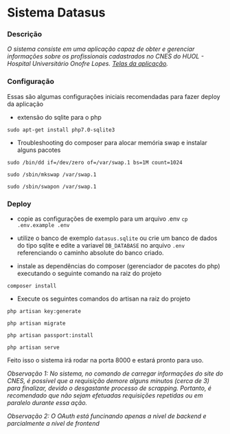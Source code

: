 # Sistema Datasus

### Descrição
*O sistema consiste em uma aplicação capaz de obter e gerenciar informações sobre os profissionais cadastrados no CNES do HUOL - Hospital Universitário Onofre Lopes. [Telas da aplicação](docs/screens/README.md).*


### Configuração 
Essas são algumas configurações iniciais recomendadas para fazer deploy da aplicação

- extensão do sqlite para o php

`sudo apt-get install php7.0-sqlite3`

- Troubleshooting do composer para alocar memória swap e instalar alguns pacotes

`sudo /bin/dd if=/dev/zero of=/var/swap.1 bs=1M count=1024`

`sudo /sbin/mkswap /var/swap.1`

`sudo /sbin/swapon /var/swap.1`

### Deploy

- copie as configurações de exemplo para um arquivo .env
`cp .env.example .env`

- utilize o banco de exemplo `datasus.sqlite` ou crie um banco de dados do tipo sqlite e edite a variavel `DB_DATABASE` no arquivo `.env` referenciando o caminho absolute do banco criado.

- instale as dependências do composer (gerenciador de pacotes do php) executando o seguinte comando na raiz do projeto

`composer install`

- Execute os seguintes comandos do artisan na raiz do projeto

`php artisan key:generate`

`php artisan migrate`

`php artisan passport:install`

`php artisan serve`


Feito isso o sistema irá rodar na porta 8000 e estará pronto para uso.

 *Observação 1: No sistema, no comando de carregar informações do site do CNES, é possível que a requisição demore alguns minutos (cerca de 3) para finalizar, devido o desgastante processo de scrapping. Portanto, é recomendado que não sejam efetuadas requisições repetidas ou em paralelo durante essa ação.*
 
 *Observação 2: O OAuth está funcinando apenas a nível de backend e parcialmente a nível de frontend*
